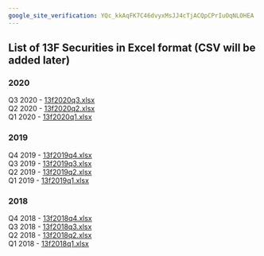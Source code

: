 ```yaml
---
google_site_verification: YQc_kkAqFK7C46dvyxMsJJ4cTjACQpCPrIuOqNLOHEA
---
```


## List of 13F Securities in Excel format (CSV will be added later)

### 2020
Q3 2020 - [13f2020q3.xlsx](https://bit.ly/3dXNexr) <br>
Q2 2020 - [13f2020q2.xlsx](https://bit.ly/3kFkSuo) <br>
Q1 2020 - [13f2020q1.xlsx](https://bit.ly/3mnIJ2y) <br>

### 2019
Q4 2019 - [13f2019q4.xlsx](https://bit.ly/35z4HZo) <br>
Q3 2019 - [13f2019q3.xlsx](https://bit.ly/37EGTWB) <br>
Q2 2019 - [13f2019q2.xlsx](https://bit.ly/35pPQQQ) <br>
Q1 2019 - [13f2019q1.xlsx](https://bit.ly/31FqWvv) <br>

### 2018
Q4 2018 - [13f2018q4.xlsx](https://bit.ly/35yisaU) <br>
Q3 2018 - [13f2018q3.xlsx](https://bit.ly/3ok1kyd) <br>
Q2 2018 - [13f2018q2.xlsx](https://bit.ly/3mo4hM6) <br>
Q1 2018 - [13f2018q1.xlsx](https://bit.ly/2TkOz8l) <br>

